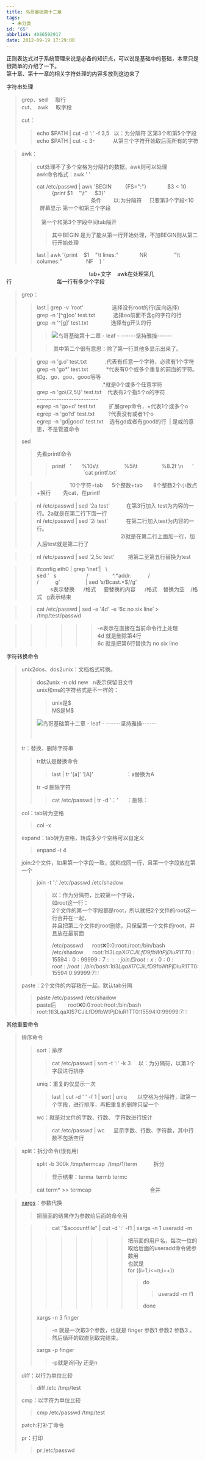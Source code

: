 ```yaml
---
title: 鸟哥基础第十二章
tags:
  - 未分类
id: '65'
abbrlink: 4086592917
date: 2012-09-19 17:29:00
---
```


正则表达式对于系统管理来说是必备的知识点，可以说是基础中的基础，本章只是很简单的介绍了一下。  
第十章、第十一章的相关字符处理的内容多放到这边来了  
  
  
字符串处理  

> grep、sed     取行  
> cut、  awk     取字段  
>   
> cut：  
> 
> > echo $PATH | cut -d ':' -f 3,5   以：为分隔符 区第3个和第5个字段  
> > echo $PATH | cut -c 3-            从第三个字符开始取后面所有的字符  

> awk：  
> 
> > cut处理不了多个空格为分隔符的数据，awk则可以处理  
> > awk命令格式：awk ' '  
> >   
> > cat /etc/passwd | awk 'BEGIN         {FS=":"}              $3 < 10                   {print $1    "\\t"     $3}'  
> >                                     条件        以:为分隔符     只要第3个字段<10     屏幕显示 第一个和第三个字段  
> >                                                                                                              第一个和第3个字段中间tab隔开  
> > 
> > > 其中BEGIN 是为了能从第一行开始处理，不加BEGIN则从第二行开始处理  
> > >   
> > 
> > last | awk '{print    $1    "\\t lines:"              NR                  "\\t columes:"                NF    } '  

                                                       tab+文字    awk在处理第几行                              每一行有多少个字段  
  

> grep：  
> 
> > last | grep -v ‘root’                   选择没有root的行(反向选择)  
> > grep -n '\[^g\]oo' test.txt            选择oo前面不含g的字符的行  
> > grep -n ‘^\[g\]’ test.txt               选择有g开头的行  
> > 
> > > ![鸟哥基础第十二章 - leaf - ------坚持雅操------](http://img1.ph.126.net/x_kShbSnbeQzw_1wucyf7w==/6597720677539774381.jpg "鸟哥基础第十二章 - leaf - ------坚持雅操------")
> > 
> > >  其中第二个很有意思：除了第一行其他多显示出来了。  

> > grep -n 'g.o' test.txt            .代表有任意一个字符，必须有1个字符  
> > grep -n 'go\*' test.txt            \*代表有0个或多个重复的前面的字符。如g、go、goo、gooo等等  
> >                                            .\*就是0个或多个任意字符  
> > grep -n 'go\\{2,5\\}' test.txt    代表有2个指5个o的字符  
> > \-------------------------  
> > egrep -n 'go+d' test.txt         扩展grep命令，+代表1个或多个o  
> > egrep -n 'go?d' test.txt         ?代表没有或者1个o  
> > egrep -n 'gd|good' test.txt    选有gd或者有good的行  | 是或的意思，不是管道命令  
> >   
> 
> sed  
> 
> > 先看printf命令  
> > 
> > > printf   ‘       %10s\\t                 %5i\\t                %8.2f \\n      ’                        \`cat printf.txt\`  
> 
> >                       10个字符+tab      5个整数+tab       8个整数2个小数点+换行        先cat，在printf  

> >   
> > nl /etc/passwd | sed '2a test'           在第3行加入 test为内容的一行。2a就是在第二行下面一行  
> > nl /etc/passwd | sed '2i test'            在第二行加入test为内容的一行。  
> >                                                         2i就是在第二行上面加一行，加入后test就是第二行了  

> > nl /etc/passwd | sed '2,5c test'         把第二至第五行替换为test  

> >   
> > ifconfig eth0 | grep 'inet'|   \\  
> > sed '   s                    /                ^.\*addr:           /                             /           g'                 | sed ‘s/Bcast.\*$//g’  
> >          s表示替换      /格式     要替换的内容      /格式    替换为空    /格式   g表示结束  

  

> > cat /etc/passwd | sed -e '4d' -e ‘6c no six line’ > /tmp/test/passwd  

> > > > > > \-e表示在直接在当前命令行上处理  
> > > > > > 4d 就是删除第4行  
> > > > > > 6c 就是把第6行替换为 no six line  

  
  
字符转换命令  

> unix2dos、dos2unix：文档格式转换。  
> 
> > dos2unix -n old new   n表示保留旧文件  
> > unix和ms的字符格式是不一样的：  
> > 
> > > unix是$  
> > > MS是M$  
> > 
> > ![鸟哥基础第十二章 - leaf - ------坚持雅操------](http://img8.ph.126.net/J5l7lA5vecS6fgU_7lBymQ==/1299851442467638348.jpg "鸟哥基础第十二章 - leaf - ------坚持雅操------")
> > 
> >    
> 
> tr：替换、删除字符串  
> 
> > tr默认是替换命令  
> > 
> > > last | tr '\[a\]' '\[A\]'                      ：a替换为A  
> > 
> > tr -d 删除字符  
> > 
> > > cat /etc/passwd | tr -d ‘：’      ：删除：  
> > 
> >   
> 
> col：tab转为空格  
> 
> > col -x  
> 
> expand：tab转为空格，转成多少个空格可以自定义  
> 
> > enpand -t 4  
> 
>   
> join:2个文件，如果第一个字段一致，就粘成同一行，且第一个字段放在第一个  
> 
> > join -t ':' /etc/passwd /etc/shadow  
> > 
> > > 以：作为分隔符，比较第一个字段，  
> > > 如root这一行：  
> > > 2个文件的第一个字段都是root，所以就把2个文件的root这一行合并在一起，  
> > > 并且把第二个文件的root删除，只保留第一个文件的root，并且放在最前面  
> > >   
> > > /etc/passwd      root:x:0:0:root:/root:/bin/bash  
> > > /etc/shadow      root:$1$tl3LqaXl$7CJiLfD9fbWtPjDluR1TT0:15594:0:99999:7:::  
> > > join后                root:x:0:0:root:/root:/bin/bash:$1$tl3LqaXl$7CJiLfD9fbWtPjDluR1TT0:15594:0:99999:7:::  
> > >   
> 
> paste：2个文件的内容粘在一起。默认tab分隔  
> 
> > paste /etc/passwd /etc/shadow  
> > paste后        root:x:0:0:root:/root:/bin/bash root:$1$tl3LqaXl$7CJiLfD9fbWtPjDluR1TT0:15594:0:99999:7:::  
> 
>   
>   

其他重要命令  

> 排序命令  
> 
> > sort：排序  
> > 
> > > cat /etc/passwd | sort -t ':' -k 3     以：为分隔符，以第3个字段进行排序  
> > 
> > >   
> > 
> > uniq：重复的仅显示一次  
> > 
> > > last | cut -d ' ' -f 1 | sort | uniq       以空格为分隔符，取第一个字段，进行排序，再把重复的删除只留一个  
> > >   
> > 
> > wc：就是对文件的字数、行数、 字符数进行统计  
> > 
> > > cat /etc/passwd | wc      显示字数、行数、字符数，其中行数不包括空行  

  

> split：拆分命令(很有用)  
> 
> > split -b 300k /tmp/termcap  /tmp/1/term           拆分  
> > 
> > > 显示结果：terma  termb termc  
> > 
> > cat term\* >> termcap                                       合并  

>   
> [xargs](http://baike.baidu.com/view/2285387.htm)：参数代换  
> 
> > 把前面的结果作为参数给后面的命令用  
> 
> > > cat "$accountfile" | cut -d ':' -f1 | xargs -n 1 useradd -m  
> > 
> > > > > > > > 把前面的用户名，每次一位的取给后面的useradd命令做参数用  
> > > > > > > > 也就是  
> > > > > > > > for ((i=1;i<=n;i++))  
> > > > > > > > 
> > > > > > > > > do  
> > > > > > > > > 
> > > > > > > > > > useradd -m f1  
> > > > > > > > > 
> > > > > > > > > done  
> > 
> > xargs -n 3 finger  
> > 
> > > \-n 就是一次取3个参数，也就是 finger 参数1 参数2 参数3 。然后循环的取直到取完结束。  
> > 
> > xargs -p finger  
> > 
> > > \-p就是询问y 还是n  
> > 
> >   
> 
> diff：以行为单位比较  
> 
> > diff /etc /tmp/test    
> 
>   
> cmp：以字符为单位比较  
> 
> > cmp /etc/passwd /tmp/test  
> 
>   
> patch:打补丁命令  
>   
> pr：打印  
> 
> > pr /etc/passwd